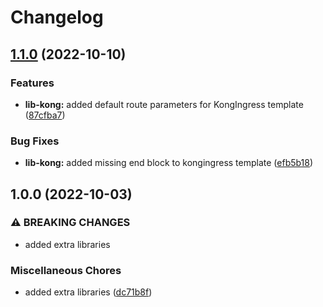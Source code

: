 # Changelog

## [1.1.0](https://github.com/ptonini/helm-charts/compare/lib-kong-v1.0.0...lib-kong-v1.1.0) (2022-10-10)


### Features

* **lib-kong:** added default route parameters for KongIngress template ([87cfba7](https://github.com/ptonini/helm-charts/commit/87cfba7f16455d682fd34faf05d5a635f0966e8c))


### Bug Fixes

* **lib-kong:** added missing end block to kongingress template ([efb5b18](https://github.com/ptonini/helm-charts/commit/efb5b18dbfcc4dbddf03f8ebf0666c74002ade8a))

## 1.0.0 (2022-10-03)


### ⚠ BREAKING CHANGES

* added extra libraries

### Miscellaneous Chores

* added extra libraries ([dc71b8f](https://github.com/ptonini/helm-charts/commit/dc71b8fcd9b4e5ed7862c593f7db446689f71c2c))
